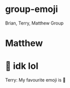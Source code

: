 # group-emoji
Brian, Terry, Matthew Group


# Matthew
🤔 idk lol
=======
Terry: My favourite emoji is 🦾

